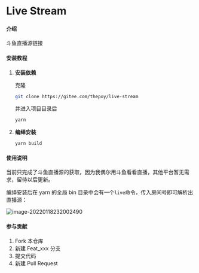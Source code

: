 # Live Stream

#### 介绍
斗鱼直播源链接


#### 安装教程

1. **安装依赖**

   克隆

   ```bash
   git clone https://gitee.com/thepoy/live-stream
   ```

   并进入项目目录后

   ```bash
   yarn
   ```

2. **编绎安装**

   ```bash
   yarn build
   ```

#### 使用说明

当前只完成了斗鱼直播源的获取，因为我偶尔用斗鱼看看直播，其他平台暂无需求，留待以后更新。

编绎安装后在 yarn 的全局 bin 目录中会有一个`live`命令，传入房间号即可解析出直播源：

![image-20220118232002490](https://s4.ax1x.com/2022/01/18/7BoYyn.png)

#### 参与贡献

1.  Fork 本仓库
2.  新建 Feat_xxx 分支
3.  提交代码
4.  新建 Pull Request

